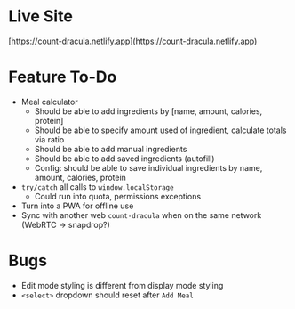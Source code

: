# Live Site
[https://count-dracula.netlify.app](https://count-dracula.netlify.app)

# Feature To-Do
- Meal calculator
  - Should be able to add ingredients by [name, amount, calories, protein]
  - Should be able to specify amount used of ingredient, calculate totals via ratio
  - Should be able to add manual ingredients
  - Should be able to add saved ingredients (autofill)
  - Config: should be able to save individual ingredients by name, amount, calories, protein
- `try/catch` all calls to `window.localStorage`
  - Could run into quota, permissions exceptions
- Turn into a PWA for offline use
- Sync with another web `count-dracula` when on the same network (WebRTC -> snapdrop?)

# Bugs
- Edit mode styling is different from display mode styling
- `<select>` dropdown should reset after `Add Meal`
